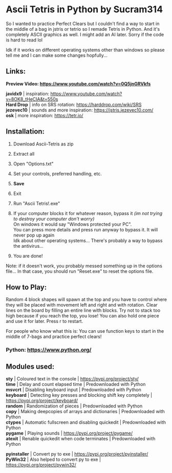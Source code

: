 # Ascii Tetris in Python by Sucram314

So I wanted to practice Perfect Clears but I couldn't find a way to start in the middle of a bag in jstris or tetrio so I remade Tetris in Python. And it's completely ASCII graphics as well. I might add an AI later. Sorry if the code is hard to read lol

Idk if it works on different operating systems other than windows so please tell me and I can make some changes hopfully...

## Links:  
__Preview Video: https://www.youtube.com/watch?v=0Q5jnGRVkfs__

__javidx9__   | inspiration: https://www.youtube.com/watch?v=8OK8_tHeCIA&t=550s  
__Hard Drop__ | info on SRS rotation: https://harddrop.com/wiki/SRS  
__jezevec10__ | sounds and more inspiration: https://jstris.jezevec10.com/  
__osk__       | more inspiration: https://tetr.io/  

## Installation:  
1. Download Ascii-Tetris as zip  
2. Extract all  
3. Open "Options.txt"  
4. Set your controls, preferred handling, etc.  
5. **Save**  
6. Exit  
7. Run "Ascii Tetris!.exe"  
8. If your computer blocks it for whatever reason, bypass it *(im not trying to destroy your computer don't worry)*  
   On windows it would say "Windows protected your PC".  
   You can press more details and press run anyway to bypass it. It will never pop up again  
   Idk about other operating systems... There's probably a way to bypass the antivirus...  
   
9. You are done!  

Note: if it doesn't work, you probably messed something up in the options file... In that case, you should run "Reset.exe" to reset the options file.  

## How to Play:  
Random 4 block shapes will spawn at the top and you have to control where they will be placed with movement left and right and with rotation. Clear lines on the board by filling an entire line with blocks. Try not to stack too high because if you reach the top, you lose! You can also hold one piece and use it for later. Press r to restart.  

For people who know what this is: You can use function keys to start in the middle of 7-bags and practice perfect clears!   

### Python: https://www.python.org/

## Modules used:  
__sty__               | Coloured text in the console                                | https://pypi.org/project/sty/  
__time__              | Delay and count elapsed time                                | Predownloaded with Python  
__msvcrt__            | Disabling keyboard input                                    | Predownloaded with Python  
__keyboard__          | Detecting key presses and blocking shift key completely     | https://pypi.org/project/keyboard/  
__random__            | Randomization of pieces                                     | Predownloaded with Python  
__copy__              | Making deepcopies of arrays and dictionaries                | Predownloaded with Python  
__ctypes__            | Automatic fullscreen and disabling quickedit                | Predownloaded with Python  
__pygame__            | Playing sounds                                              | https://pypi.org/project/pygame/  
__atexit__            | Renable quickedit when code terminates                      | Predownloaded with Python  

__pyinstaller__       | Convert py to exe                                           | https://pypi.org/project/pyinstaller/  
__PyWin32__           | Also helped to convert py to exe                            | https://pypi.org/project/pywin32/  

